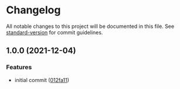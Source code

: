 # Changelog

All notable changes to this project will be documented in this file. See [standard-version](https://github.com/conventional-changelog/standard-version) for commit guidelines.

## 1.0.0 (2021-12-04)


### Features

* initial commit ([012fa11](https://github.com/edge33/AdventOfCode-2021/commit/012fa11ef77e9ed888f4636207e5d9874ee16b73))
